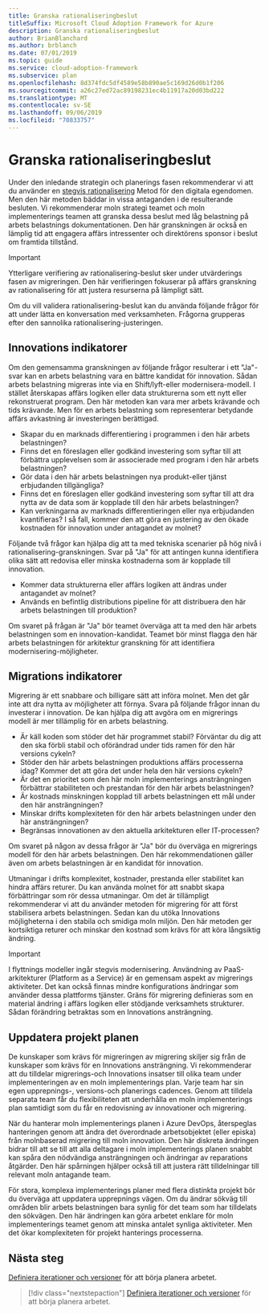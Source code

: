 ```yaml
---
title: Granska rationaliseringbeslut
titleSuffix: Microsoft Cloud Adoption Framework for Azure
description: Granska rationaliseringbeslut
author: BrianBlanchard
ms.author: brblanch
ms.date: 07/01/2019
ms.topic: guide
ms.service: cloud-adoption-framework
ms.subservice: plan
ms.openlocfilehash: 8d374fdc5df4589e58b890ae5c169d26d0b1f206
ms.sourcegitcommit: a26c27ed72ac89198231ec4b11917a20d03bd222
ms.translationtype: MT
ms.contentlocale: sv-SE
ms.lasthandoff: 09/06/2019
ms.locfileid: "70833757"
---
```

# <a name="review-rationalization-decisions"></a>Granska rationaliseringbeslut

Under den inledande strategin och planerings fasen rekommenderar vi att du använder en [stegvis rationalisering](../digital-estate/rationalize.md#incremental-rationalization) Metod för den digitala egendomen. Men den här metoden bäddar in vissa antaganden i de resulterande besluten. Vi rekommenderar moln strategi teamet och moln implementerings teamen att granska dessa beslut med låg belastning på arbets belastnings dokumentationen. Den här granskningen är också en lämplig tid att engagera affärs intressenter och direktörens sponsor i beslut om framtida tillstånd.

> [!IMPORTANT]
> Ytterligare verifiering av rationalisering-beslut sker under utvärderings fasen av migreringen. Den här verifieringen fokuserar på affärs granskning av rationalisering för att justera resurserna på lämpligt sätt.

Om du vill validera rationalisering-beslut kan du använda följande frågor för att under lätta en konversation med verksamheten. Frågorna grupperas efter den sannolika rationalisering-justeringen.

## <a name="innovation-indicators"></a>Innovations indikatorer

Om den gemensamma granskningen av följande frågor resulterar i ett "Ja"-svar kan en arbets belastning vara en bättre kandidat för innovation. Sådan arbets belastning migreras inte via en Shift/lyft-eller modernisera-modell. I stället återskapas affärs logiken eller data strukturerna som ett nytt eller rekonstruerat program. Den här metoden kan vara mer arbets krävande och tids krävande. Men för en arbets belastning som representerar betydande affärs avkastning är investeringen berättigad.

- Skapar du en marknads differentiering i programmen i den här arbets belastningen?
- Finns det en föreslagen eller godkänd investering som syftar till att förbättra upplevelsen som är associerade med program i den här arbets belastningen?
- Gör data i den här arbets belastningen nya produkt-eller tjänst erbjudanden tillgängliga?
- Finns det en föreslagen eller godkänd investering som syftar till att dra nytta av de data som är kopplade till den här arbets belastningen?
- Kan verkningarna av marknads differentieringen eller nya erbjudanden kvantifieras? I så fall, kommer den att göra en justering av den ökade kostnaden för innovation under antagandet av molnet?

Följande två frågor kan hjälpa dig att ta med tekniska scenarier på hög nivå i rationalisering-granskningen. Svar på "Ja" för att antingen kunna identifiera olika sätt att redovisa eller minska kostnaderna som är kopplade till innovation.

- Kommer data strukturerna eller affärs logiken att ändras under antagandet av molnet?
- Används en befintlig distributions pipeline för att distribuera den här arbets belastningen till produktion?

Om svaret på frågan är "Ja" bör teamet överväga att ta med den här arbets belastningen som en innovation-kandidat. Teamet bör minst flagga den här arbets belastningen för arkitektur granskning för att identifiera modernisering-möjligheter.

## <a name="migration-indicators"></a>Migrations indikatorer

Migrering är ett snabbare och billigare sätt att införa molnet. Men det går inte att dra nytta av möjligheter att förnya. Svara på följande frågor innan du investerar i innovation. De kan hjälpa dig att avgöra om en migrerings modell är mer tillämplig för en arbets belastning.

- Är käll koden som stöder det här programmet stabil? Förväntar du dig att den ska förbli stabil och oförändrad under tids ramen för den här versions cykeln?
- Stöder den här arbets belastningen produktions affärs processerna idag? Kommer det att göra det under hela den här versions cykeln?
- Är det en prioritet som den här moln implementerings ansträngningen förbättrar stabiliteten och prestandan för den här arbets belastningen?
- Är kostnads minskningen kopplad till arbets belastningen ett mål under den här ansträngningen?
- Minskar drifts komplexiteten för den här arbets belastningen under den här ansträngningen?
- Begränsas innovationen av den aktuella arkitekturen eller IT-processen?

Om svaret på någon av dessa frågor är "Ja" bör du överväga en migrerings modell för den här arbets belastningen. Den här rekommendationen gäller även om arbets belastningen är en kandidat för innovation.

Utmaningar i drifts komplexitet, kostnader, prestanda eller stabilitet kan hindra affärs returer. Du kan använda molnet för att snabbt skapa förbättringar som rör dessa utmaningar. Om det är tillämpligt rekommenderar vi att du använder metoden för migrering för att först stabilisera arbets belastningen. Sedan kan du utöka Innovations möjligheterna i den stabila och smidiga moln miljön. Den här metoden ger kortsiktiga returer och minskar den kostnad som krävs för att köra långsiktig ändring.

> [!IMPORTANT]
> I flyttnings modeller ingår stegvis modernisering. Användning av PaaS-arkitekturer (Platform as a Service) är en gemensam aspekt av migrerings aktiviteter. Det kan också finnas mindre konfigurations ändringar som använder dessa plattforms tjänster. Gräns för migrering definieras som en material ändring i affärs logiken eller stödjande verksamhets strukturer. Sådan förändring betraktas som en Innovations ansträngning.

## <a name="update-the-project-plan"></a>Uppdatera projekt planen

De kunskaper som krävs för migreringen av migrering skiljer sig från de kunskaper som krävs för en Innovations ansträngning. Vi rekommenderar att du tilldelar migrerings-och Innovations insatser till olika team under implementeringen av en moln implementerings plan. Varje team har sin egen upprepnings-, versions-och planerings cadences. Genom att tilldela separata team får du flexibiliteten att underhålla en moln implementerings plan samtidigt som du får en redovisning av innovationer och migrering.

När du hanterar moln implementerings planen i Azure DevOps, återspeglas hanteringen genom att ändra det överordnade arbetsobjektet (eller episka) från molnbaserad migrering till moln innovation. Den här diskreta ändringen bidrar till att se till att alla deltagare i moln implementerings planen snabbt kan spåra den nödvändiga ansträngningen och ändringar av reparations åtgärder. Den här spårningen hjälper också till att justera rätt tilldelningar till relevant moln antagande team.

För stora, komplexa implementerings planer med flera distinkta projekt bör du överväga att uppdatera upprepnings vägen. Om du ändrar sökväg till områden blir arbets belastningen bara synlig för det team som har tilldelats den sökvägen. Den här ändringen kan göra arbetet enklare för moln implementerings teamet genom att minska antalet synliga aktiviteter. Men det ökar komplexiteten för projekt hanterings processerna.

## <a name="next-steps"></a>Nästa steg

[Definiera iterationer och versioner](./iteration-paths.md) för att börja planera arbetet.

> [!div class="nextstepaction"]
> [Definiera iterationer och versioner](./iteration-paths.md) för att börja planera arbetet.

